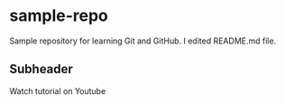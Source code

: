 # sample-repo
Sample repository for learning Git and GitHub.
I edited README.md file.

## Subheader
Watch tutorial on Youtube
